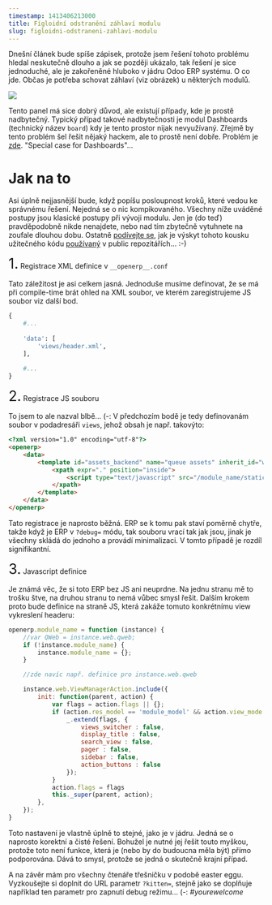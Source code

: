 ```yaml
---
timestamp: 1413406213000
title: Fígloidní odstranění záhlaví modulu
slug: figloidni-odstraneni-zahlavi-modulu
---
```

Dnešní článek bude spíše zápisek, protože jsem řešení tohoto problému hledal neskutečně dlouho a jak se později ukázalo, tak řešení je sice jednoduché, ale je zakořeněné hluboko v jádru Odoo ERP systému. O co jde. Občas je potřeba schovat záhlaví (viz obrázek) u některých modulů.

![](https://zlmlcz-media.s3-eu-west-1.amazonaws.com/ddfc321c-2190-4cf6-98a9-89852713e626/vystrizek.png)

Tento panel má sice dobrý důvod, ale existují případy, kde je prostě nadbytečný. Typický případ takové nadbytečnosti je modul Dashboards (technický název `board`) kdy je tento prostor nijak nevyužívaný. Zřejmě by tento problém šel řešit nějaký hackem, ale to prostě není dobře. Problém je [zde](https://github.com/odoo/odoo/blob/8.0/addons/web/static/src/js/views.js#L905). "Special case for Dashboards"...

# Jak na to

Asi úplně nejjasnější bude, když popíšu posloupnost kroků, které vedou ke správnému řešení. Nejedná se o nic kompikovaného. Všechny níže uváděné postupy jsou klasické postupy při vývoji modulu. Jen je (do teď) pravděpodobně nikde nenajdete, nebo nad tím zbytečně vytuhnete na zoufale dlouhou dobu. Ostatně [podívejte se](https://searchcode.com/?q=views_switcher%20lang:Javascript), jak je výskyt tohoto kousku užitečného kódu [používaný](https://github.com/odoo/odoo/search?l=javascript&q=views_switcher&type=Code&utf8=%E2%9C%93) v public repozitářích... :-)

<span style="font-size:2em">1.</span> Registrace XML definice v `__openerp__.conf`

Tato záležitost je asi celkem jasná. Jednoduše musíme definovat, že se má při compile-time brát ohled na XML soubor, ve kterém zaregistrujeme JS soubor viz další bod.

```python
{
    #...
    
    'data': [
        'views/header.xml',
    ],
    
    #...
}
```

<span style="font-size:2em">2.</span> Registrace JS souboru

To jsem to ale nazval blbě... (-: V předchozím bodě je tedy definovanám soubor v podadresáři `views`, jehož obsah je např. takovýto:

```html
<?xml version="1.0" encoding="utf-8"?>
<openerp>
    <data>
        <template id="assets_backend" name="queue assets" inherit_id="web.assets_backend">
            <xpath expr="." position="inside">
                <script type="text/javascript" src="/module_name/static/src/js/header.js"/>
            </xpath>
        </template>
    </data>
</openerp>
```

Tato registrace je naprosto běžná. ERP se k tomu pak staví poměrně chytře, takže když je ERP v `?debug=` módu, tak souboru vrací tak jak jsou, jinak je všechny skládá do jednoho a provádí minimalizaci. V tomto případě je rozdíl signifikantní.

<span style="font-size:2em">3.</span> Javascript definice

Je známá věc, že si toto ERP bez JS ani neuprdne. Na jednu stranu mě to trošku štve, na druhou stranu to nemá vůbec smysl řešit. Dalším krokem proto bude definice na straně JS, která zakáže tomuto konkrétnímu view vykreslení headeru:

```javascript
openerp.module_name = function (instance) {
    //var QWeb = instance.web.qweb;
    if (!instance.module_name) {
        instance.module_name = {};
    }

    //zde navíc např. definice pro instance.web.qweb

    instance.web.ViewManagerAction.include({
        init: function(parent, action) {
            var flags = action.flags || {};
            if (action.res_model == 'module_model' && action.view_mode === 'form') {
                _.extend(flags, {
                    views_switcher : false,
                    display_title : false,
                    search_view : false,
                    pager : false,
                    sidebar : false,
                    action_buttons : false
                });
            }
            action.flags = flags
            this._super(parent, action);
        },
    });
}
```

Toto nastavení je vlastně úplně to stejné, jako je v jádru. Jedná se o naprosto korektní a čisté řešení. Bohužel je nutné jej řešit touto myškou, protože toto není funkce, která je (nebo by do budoucna měla být) přímo podporována. Dává to smysl, protože se jedná o skutečně krajní případ.

A na závěr mám pro všechny čtenáře třešničku v podobě easter eggu. Vyzkoušejte si doplnit do URL parametr `?kitten=`, stejně jako se doplňuje například ten parametr pro zapnutí debug režimu... (-: *#yourewelcome*